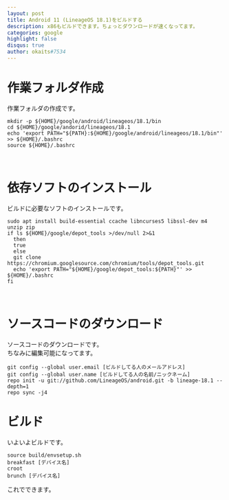 ```yaml
---
layout: post
title: Android 11 (LineageOS 18.1)をビルドする
description: x86もビルドできます。ちょっとダウンロードが速くなってます。
categories: google
highlight: false
disqus: true
author: okaits#7534
---
```

 <!-- EthereumAds -->
   <div id="EthereumAds-okaitslinblog"></div>
   <script src="https://ethereumads.com/adviewer.js">
   </script>
   <script>
       EthereumAds.initAdSlot({
           acceptedCurrencies: ["ALL"], // option ALL for all whitelisted tokens, ETH for Ethereum, DAI for DAI Stablecoin
           //validatorEndpoint:"", // optional custom validator
           mediaType: "image_320x50",
           fallback: "default", // default, none, custom url
           slot: "okaitslinblog",
           address: "0xd404f198c4f580727eb11cd69b581d5f10c7efd9",
           platform: "",
           affiliate: "",
           keywords:"", //comma separatedy
           adult: false,
           version: "1.00"
       });
       /*
        for responsive ads add and adjust this according to your needs:
        responsive: [
            { mediaType: "image_728x90", minWidth: 728 },
            { mediaType: "image_300x600" }
        ],
       */
   </script>
   <!-- /EthereumAds --> 
<h1>作業フォルダ作成</h1>
作業フォルダの作成です。<br>
<pre class="prettyprint"><code class="prettyprint lang-bash">mkdir -p ${HOME}/google/android/lineageos/18.1/bin
cd ${HOME}/google/andorid/lineageos/18.1
echo 'export PATH="${PATH}:${HOME}/google/android/lineageos/18.1/bin"' >> ${HOME}/.bashrc
source ${HOME}/.bashrc
</code></pre><br>
<h1>依存ソフトのインストール</h1>
ビルドに必要なソフトのインストールです。<br>
<pre class="prettyprint"><code class="prettyprint lang-bash">sudo apt install build-essential ccache libncurses5 libssl-dev m4 unzip zip
if ls ${HOME}/google/depot_tools >/dev/null 2>&1
  then
  true
  else
  git clone https://chromium.googlesource.com/chromium/tools/depot_tools.git
  echo 'export PATH="${HOME}/google/depot_tools:${PATH}"' >> ${HOME}/.bashrc
fi
</code></pre><br>
<h1>ソースコードのダウンロード</h1>
ソースコードのダウンロードです。<br>
ちなみに編集可能になってます。
<pre class="prettyprint"><code class="prettyprint lang-bash" contenteditable>git config --global user.email [ビルドしてる人のメールアドレス]
git config --global user.name [ビルドしてる人の名前/ニックネーム]
repo init -u git://github.com/LineageOS/android.git -b lineage-18.1 --depth=1
repo sync -j4
</code></pre>
<h1>ビルド</h1>
いよいよビルドです。<br>
<pre class="prettyprint"><code class="prettyprint lang-bash">source build/envsetup.sh
breakfast [デバイス名]
croot
brunch [デバイス名]
</code></pre>
これでできます。<br>